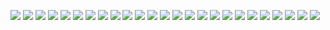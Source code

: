 ![](https://raw.githubusercontent.com/towben/AdvaitaHealth/main/about%20us/image/ppt.jpg/c37dd0baa17d4b02b03cac6bff90e1260bCqRrE1GvSUBbiE-0.jpg)
![](https://raw.githubusercontent.com/towben/AdvaitaHealth/main/about%20us/image/ppt.jpg/c37dd0baa17d4b02b03cac6bff90e1260bCqRrE1GvSUBbiE-1.jpg)
![](https://raw.githubusercontent.com/towben/AdvaitaHealth/main/about%20us/image/ppt.jpg/c37dd0baa17d4b02b03cac6bff90e1260bCqRrE1GvSUBbiE-2.jpg)
![](https://raw.githubusercontent.com/towben/AdvaitaHealth/main/about%20us/image/ppt.jpg/c37dd0baa17d4b02b03cac6bff90e1260bCqRrE1GvSUBbiE-3.jpg)
![](https://raw.githubusercontent.com/towben/AdvaitaHealth/main/about%20us/image/ppt.jpg/c37dd0baa17d4b02b03cac6bff90e1260bCqRrE1GvSUBbiE-4.jpg)
![](https://raw.githubusercontent.com/towben/AdvaitaHealth/main/about%20us/image/ppt.jpg/c37dd0baa17d4b02b03cac6bff90e1260bCqRrE1GvSUBbiE-5.jpg)
![](https://raw.githubusercontent.com/towben/AdvaitaHealth/main/about%20us/image/ppt.jpg/c37dd0baa17d4b02b03cac6bff90e1260bCqRrE1GvSUBbiE-6.jpg)
![](https://raw.githubusercontent.com/towben/AdvaitaHealth/main/about%20us/image/ppt.jpg/c37dd0baa17d4b02b03cac6bff90e1260bCqRrE1GvSUBbiE-7.jpg)
![](https://raw.githubusercontent.com/towben/AdvaitaHealth/main/about%20us/image/ppt.jpg/c37dd0baa17d4b02b03cac6bff90e1260bCqRrE1GvSUBbiE-8.jpg)
![](https://raw.githubusercontent.com/towben/AdvaitaHealth/main/about%20us/image/ppt.jpg/c37dd0baa17d4b02b03cac6bff90e1260bCqRrE1GvSUBbiE-9.jpg)
![](https://raw.githubusercontent.com/towben/AdvaitaHealth/main/about%20us/image/ppt.jpg/c37dd0baa17d4b02b03cac6bff90e1260bCqRrE1GvSUBbiE-10.jpg)
![](https://raw.githubusercontent.com/towben/AdvaitaHealth/main/about%20us/image/ppt.jpg/c37dd0baa17d4b02b03cac6bff90e1260bCqRrE1GvSUBbiE-11.jpg)
![](https://raw.githubusercontent.com/towben/AdvaitaHealth/main/about%20us/image/ppt.jpg/c37dd0baa17d4b02b03cac6bff90e1260bCqRrE1GvSUBbiE-12.jpg)
![](https://raw.githubusercontent.com/towben/AdvaitaHealth/main/about%20us/image/ppt.jpg/c37dd0baa17d4b02b03cac6bff90e1260bCqRrE1GvSUBbiE-13.jpg)
![](https://raw.githubusercontent.com/towben/AdvaitaHealth/main/about%20us/image/ppt.jpg/c37dd0baa17d4b02b03cac6bff90e1260bCqRrE1GvSUBbiE-14.jpg)
![](https://raw.githubusercontent.com/towben/AdvaitaHealth/main/about%20us/image/ppt.jpg/c37dd0baa17d4b02b03cac6bff90e1260bCqRrE1GvSUBbiE-15.jpg)
![](https://raw.githubusercontent.com/towben/AdvaitaHealth/main/about%20us/image/ppt.jpg/c37dd0baa17d4b02b03cac6bff90e1260bCqRrE1GvSUBbiE-16.jpg)
![](https://raw.githubusercontent.com/towben/AdvaitaHealth/main/about%20us/image/ppt.jpg/c37dd0baa17d4b02b03cac6bff90e1260bCqRrE1GvSUBbiE-17.jpg)
![](https://raw.githubusercontent.com/towben/AdvaitaHealth/main/about%20us/image/ppt.jpg/c37dd0baa17d4b02b03cac6bff90e1260bCqRrE1GvSUBbiE-18.jpg)
![](https://raw.githubusercontent.com/towben/AdvaitaHealth/main/about%20us/image/ppt.jpg/c37dd0baa17d4b02b03cac6bff90e1260bCqRrE1GvSUBbiE-19.jpg)
![](https://raw.githubusercontent.com/towben/AdvaitaHealth/main/about%20us/image/ppt.jpg/c37dd0baa17d4b02b03cac6bff90e1260bCqRrE1GvSUBbiE-20.jpg)
![](https://raw.githubusercontent.com/towben/AdvaitaHealth/main/about%20us/image/ppt.jpg/c37dd0baa17d4b02b03cac6bff90e1260bCqRrE1GvSUBbiE-21.jpg)
![](https://raw.githubusercontent.com/towben/AdvaitaHealth/main/about%20us/image/ppt.jpg/c37dd0baa17d4b02b03cac6bff90e1260bCqRrE1GvSUBbiE-22.jpg)
![](https://raw.githubusercontent.com/towben/AdvaitaHealth/main/about%20us/image/ppt.jpg/c37dd0baa17d4b02b03cac6bff90e1260bCqRrE1GvSUBbiE-23.jpg)
![](https://raw.githubusercontent.com/towben/AdvaitaHealth/main/about%20us/image/ppt.jpg/c37dd0baa17d4b02b03cac6bff90e1260bCqRrE1GvSUBbiE-24.jpg)
